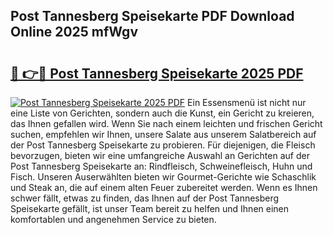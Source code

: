 ## Post Tannesberg Speisekarte PDF Download Online 2025 mfWgv

# <h2><a href="http://gccr8p.nevu.top/?p=Post+Tannesberg+Speisekarte">🔗 👉🔴 Post Tannesberg Speisekarte 2025 PDF</a></h2>

[![Post Tannesberg Speisekarte 2025 PDF](https://i.imgur.com/dBaPXMq.png)](http://gccr8p.nevu.top/?p=Post+Tannesberg+Speisekarte)
Ein Essensmenü ist nicht nur eine Liste von Gerichten, sondern auch die Kunst, ein Gericht zu kreieren, das Ihnen gefallen wird. Wenn Sie nach einem leichten und frischen Gericht suchen, empfehlen wir Ihnen, unsere Salate aus unserem Salatbereich auf der Post Tannesberg Speisekarte zu probieren. Für diejenigen, die Fleisch bevorzugen, bieten wir eine umfangreiche Auswahl an Gerichten auf der Post Tannesberg Speisekarte an: Rindfleisch, Schweinefleisch, Huhn und Fisch. Unseren Auserwählten bieten wir Gourmet-Gerichte wie Schaschlik und Steak an, die auf einem alten Feuer zubereitet werden. Wenn es Ihnen schwer fällt, etwas zu finden, das Ihnen auf der Post Tannesberg Speisekarte gefällt, ist unser Team bereit zu helfen und Ihnen einen komfortablen und angenehmen Service zu bieten.
